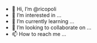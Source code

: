 - 👋 Hi, I’m @ricopoli
- 👀 I’m interested in ...
- 🌱 I’m currently learning ...
- 💞️ I’m looking to collaborate on ...
- 📫 How to reach me ...

<!---
ricopoli/ricopoli is a ✨ special ✨ repository because its `README.md` (this file) appears on your GitHub profile.
You can click the Preview link to take a look at your changes.
--->
